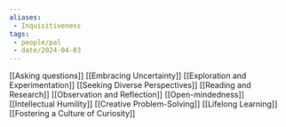```yaml
---
aliases: 
 - Inquisitiveness
tags:
 - people/pal
 - date/2024-04-03
---
```


[[Asking questions]]
[[Embracing Uncertainty]]
[[Exploration and Experimentation]]
[[Seeking Diverse Perspectives]]
[[Reading and Research]]
[[Observation and Reflection]]
[[Open-mindedness]]
[[Intellectual Humility]]
[[Creative Problem-Solving]]
[[Lifelong Learning]]
[[Fostering a Culture of Curiosity]]